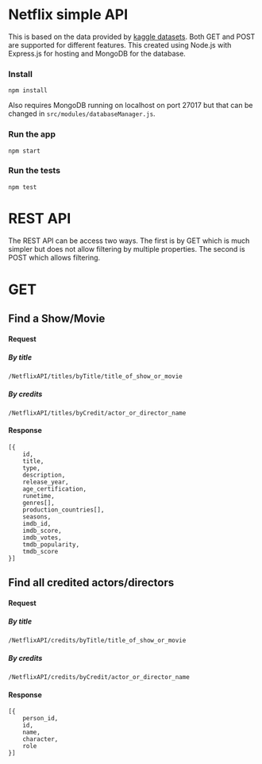 # Netflix simple API
This is based on the data provided by [kaggle datasets](https://www.kaggle.com/datasets/victorsoeiro/netflix-tv-shows-and-movies). Both GET and POST are supported for different features. This created using Node.js with Express.js for hosting and MongoDB for the database.

### Install
```
npm install
```
Also requires MongoDB running on localhost on port 27017 but that can be changed in `src/modules/databaseManager.js`.

### Run the app
```
npm start
```

### Run the tests
```
npm test
```


# REST API
The REST API can be access two ways. The first is by GET which is much simpler but does not allow filtering by multiple properties. The second is POST which allows filtering.

# GET


## Find a Show/Movie

#### Request

##### By title
```
/NetflixAPI/titles/byTitle/title_of_show_or_movie
```

##### By credits
```
/NetflixAPI/titles/byCredit/actor_or_director_name
```
#### Response
```
[{
    id,
    title,
    type,
    description,
    release_year,
    age_certification,
    runetime,
    genres[],
    production_countries[],
    seasons,
    imdb_id,
    imdb_score,
    imdb_votes,
    tmdb_popularity,
    tmdb_score
}]
```

## Find all credited actors/directors

#### Request

##### By title
```
/NetflixAPI/credits/byTitle/title_of_show_or_movie
```

##### By credits
```
/NetflixAPI/credits/byCredit/actor_or_director_name
```
#### Response
```
[{
    person_id,
    id,
    name,
    character,
    role
}]
```
